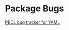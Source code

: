 # Package Bugs #
<a href='http://pecl.php.net/bugs/search.php?cmd=display&status=Open&package_name[]=yaml'>PECL bug tracker for YAML</a>